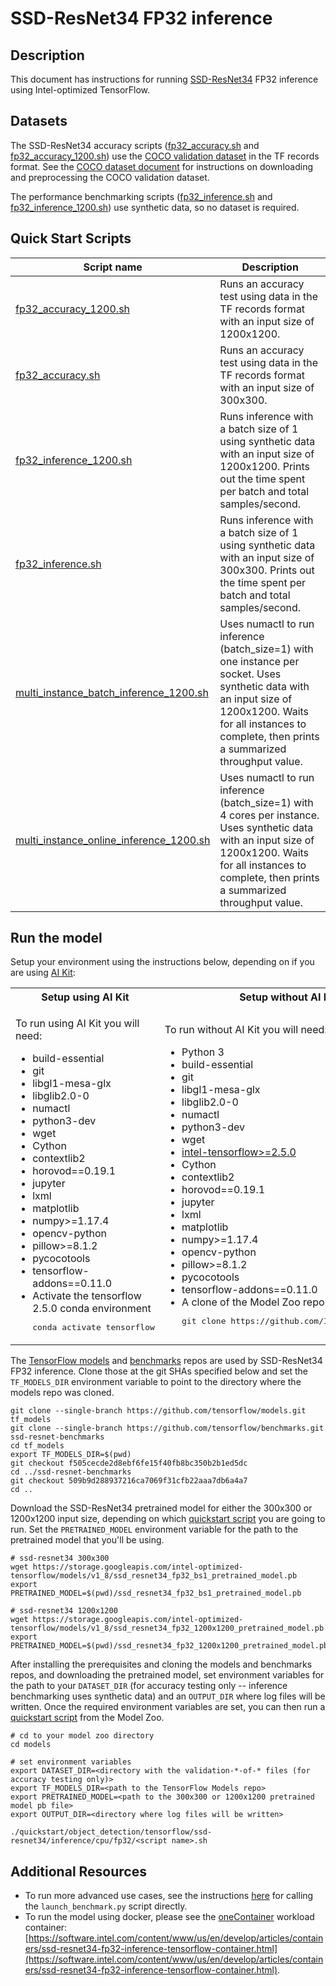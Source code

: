<!--- 0. Title -->
# SSD-ResNet34 FP32 inference

<!-- 10. Description -->
## Description

This document has instructions for running [SSD-ResNet34](https://arxiv.org/pdf/1512.02325.pdf)
FP32 inference using Intel-optimized TensorFlow.

<!--- 30. Datasets -->
## Datasets

The SSD-ResNet34 accuracy scripts ([fp32_accuracy.sh](fp32_accuracy.sh)
and [fp32_accuracy_1200.sh](fp32_accuracy_1200.sh)) use the
[COCO validation dataset](http://cocodataset.org) in the TF records
format. See the [COCO dataset document](/datasets/coco/README.md) for
instructions on downloading and preprocessing the COCO validation dataset.

The performance benchmarking scripts ([fp32_inference.sh](fp32_inference.sh)
and [fp32_inference_1200.sh](fp32_inference_1200.sh)) use synthetic data,
so no dataset is required.



<!--- 40. Quick Start Scripts -->
## Quick Start Scripts

| Script name | Description |
|-------------|-------------|
| [fp32_accuracy_1200.sh](/quickstart/object_detection/tensorflow/ssd-resnet34/inference/cpu/fp32/fp32_accuracy_1200.sh) | Runs an accuracy test using data in the TF records format with an input size of 1200x1200. |
| [fp32_accuracy.sh](/quickstart/object_detection/tensorflow/ssd-resnet34/inference/cpu/fp32/fp32_accuracy.sh) | Runs an accuracy test using data in the TF records format with an input size of 300x300. |
| [fp32_inference_1200.sh](/quickstart/object_detection/tensorflow/ssd-resnet34/inference/cpu/fp32/fp32_inference_1200.sh) | Runs inference with a batch size of 1 using synthetic data with an input size of 1200x1200. Prints out the time spent per batch and total samples/second. |
| [fp32_inference.sh](/quickstart/object_detection/tensorflow/ssd-resnet34/inference/cpu/fp32/fp32_inference.sh) | Runs inference with a batch size of 1 using synthetic data with an input size of 300x300. Prints out the time spent per batch and total samples/second. |
| [multi_instance_batch_inference_1200.sh](/quickstart/object_detection/tensorflow/ssd-resnet34/inference/cpu/fp32/multi_instance_batch_inference_1200.sh) | Uses numactl to run inference (batch_size=1) with one instance per socket. Uses synthetic data with an input size of 1200x1200. Waits for all instances to complete, then prints a summarized throughput value. |
| [multi_instance_online_inference_1200.sh](/quickstart/object_detection/tensorflow/ssd-resnet34/inference/cpu/fp32/multi_instance_online_inference_1200.sh) | Uses numactl to run inference (batch_size=1) with 4 cores per instance. Uses synthetic data with an input size of 1200x1200. Waits for all instances to complete, then prints a summarized throughput value. |

<!--- 50. AI Kit -->
## Run the model

Setup your environment using the instructions below, depending on if you are
using [AI Kit](/docs/general/tensorflow/AIKit.md):

<table>
  <tr>
    <th>Setup using AI Kit</th>
    <th>Setup without AI Kit</th>
  </tr>
  <tr>
    <td>
      <p>To run using AI Kit you will need:</p>
      <ul>
        <li>build-essential
        <li>git
        <li>libgl1-mesa-glx
        <li>libglib2.0-0
        <li>numactl
        <li>python3-dev
        <li>wget
        <li>Cython
        <li>contextlib2
        <li>horovod==0.19.1
        <li>jupyter
        <li>lxml
        <li>matplotlib
        <li>numpy>=1.17.4
        <li>opencv-python
        <li>pillow>=8.1.2
        <li>pycocotools
        <li>tensorflow-addons==0.11.0
        <li>Activate the tensorflow 2.5.0 conda environment
        <pre>conda activate tensorflow</pre>
      </ul>
    </td>
    <td>
      <p>To run without AI Kit you will need:</p>
      <ul>
        <li>Python 3
        <li>build-essential
        <li>git
        <li>libgl1-mesa-glx
        <li>libglib2.0-0
        <li>numactl
        <li>python3-dev
        <li>wget
        <li><a href="https://pypi.org/project/intel-tensorflow/">intel-tensorflow>=2.5.0</a>
        <li>Cython
        <li>contextlib2
        <li>horovod==0.19.1
        <li>jupyter
        <li>lxml
        <li>matplotlib
        <li>numpy>=1.17.4
        <li>opencv-python
        <li>pillow>=8.1.2
        <li>pycocotools
        <li>tensorflow-addons==0.11.0
        <li>A clone of the Model Zoo repo<br />
        <pre>git clone https://github.com/IntelAI/models.git</pre>
      </ul>
    </td>
  </tr>
</table>

The [TensorFlow models](https://github.com/tensorflow/models) and
[benchmarks](https://github.com/tensorflow/benchmarks) repos are used by
SSD-ResNet34 FP32 inference. Clone those at the git SHAs specified
below and set the `TF_MODELS_DIR` environment variable to point to the
directory where the models repo was cloned.

```
git clone --single-branch https://github.com/tensorflow/models.git tf_models
git clone --single-branch https://github.com/tensorflow/benchmarks.git ssd-resnet-benchmarks
cd tf_models
export TF_MODELS_DIR=$(pwd)
git checkout f505cecde2d8ebf6fe15f40fb8bc350b2b1ed5dc
cd ../ssd-resnet-benchmarks
git checkout 509b9d288937216ca7069f31cfb22aaa7db6a4a7
cd ..
```

Download the SSD-ResNet34 pretrained model for either the 300x300 or 1200x1200
input size, depending on which [quickstart script](#quick-start-scripts) you are
going to run. Set the `PRETRAINED_MODEL` environment variable for the path to the
pretrained model that you'll be using.
```
# ssd-resnet34 300x300
wget https://storage.googleapis.com/intel-optimized-tensorflow/models/v1_8/ssd_resnet34_fp32_bs1_pretrained_model.pb
export PRETRAINED_MODEL=$(pwd)/ssd_resnet34_fp32_bs1_pretrained_model.pb

# ssd-resnet34 1200x1200
wget https://storage.googleapis.com/intel-optimized-tensorflow/models/v1_8/ssd_resnet34_fp32_1200x1200_pretrained_model.pb
export PRETRAINED_MODEL=$(pwd)/ssd_resnet34_fp32_1200x1200_pretrained_model.pb
```

After installing the prerequisites and cloning the models and benchmarks
repos, and downloading the pretrained model, set environment variables
for the path to your `DATASET_DIR` (for accuracy testing only --
inference benchmarking uses synthetic data) and an `OUTPUT_DIR` where
log files will be written. Once the required environment variables are set,
you can then run a [quickstart script](#quick-start-scripts) from the
Model Zoo.
```
# cd to your model zoo directory
cd models

# set environment variables
export DATASET_DIR=<directory with the validation-*-of-* files (for accuracy testing only)>
export TF_MODELS_DIR=<path to the TensorFlow Models repo>
export PRETRAINED_MODEL=<path to the 300x300 or 1200x1200 pretrained model pb file>
export OUTPUT_DIR=<directory where log files will be written>

./quickstart/object_detection/tensorflow/ssd-resnet34/inference/cpu/fp32/<script name>.sh
```

<!--- 90. Resource Links-->
## Additional Resources

* To run more advanced use cases, see the instructions [here](Advanced.md)
  for calling the `launch_benchmark.py` script directly.
* To run the model using docker, please see the [oneContainer](http://software.intel.com/containers)
  workload container:<br />
  [https://software.intel.com/content/www/us/en/develop/articles/containers/ssd-resnet34-fp32-inference-tensorflow-container.html](https://software.intel.com/content/www/us/en/develop/articles/containers/ssd-resnet34-fp32-inference-tensorflow-container.html).


